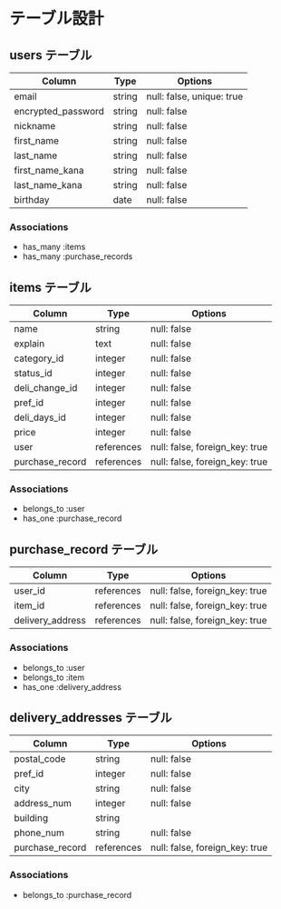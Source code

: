 # テーブル設計

## users テーブル

| Column             | Type    | Options                   |
| ------------------ | ------- | ------------------------- |
| email              | string  | null: false, unique: true |
| encrypted_password | string  | null: false               |
| nickname           | string  | null: false               |
| first_name         | string  | null: false               |
| last_name          | string  | null: false               |
| first_name_kana    | string  | null: false               |
| last_name_kana     | string  | null: false               |
| birthday           | date    | null: false               |

### Associations

- has_many :items
- has_many :purchase_records

## items テーブル

| Column          | Type       | Options                        |
| --------------- | ---------- | ------------------------------ |
| name            | string     | null: false                    |
| explain         | text       | null: false                    |
| category_id     | integer    | null: false                    |
| status_id       | integer    | null: false                    |
| deli_change_id  | integer    | null: false                    |
| pref_id         | integer    | null: false                    |
| deli_days_id    | integer    | null: false                    |
| price           | integer    | null: false                    |
| user            | references | null: false, foreign_key: true |
| purchase_record | references | null: false, foreign_key: true |

### Associations

- belongs_to :user
- has_one :purchase_record

## purchase_record テーブル

| Column           | Type       | Options                        |
| ---------------- | ---------- | ------------------------------ |
| user_id          | references | null: false, foreign_key: true |
| item_id          | references | null: false, foreign_key: true |
| delivery_address | references | null: false, foreign_key: true |

### Associations

- belongs_to :user
- belongs_to :item
- has_one :delivery_address

## delivery_addresses テーブル

| Column          | Type       | Options                        |
| --------------- | ---------- | ------------------------------ |
| postal_code     | string     | null: false                    |
| pref_id         | integer    | null: false                    |
| city            | string     | null: false                    |
| address_num     | integer    | null: false                    |
| building        | string     |                                |
| phone_num       | string     | null: false                    |
| purchase_record | references | null: false, foreign_key: true |

### Associations

- belongs_to :purchase_record